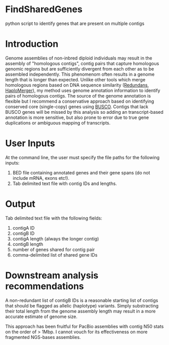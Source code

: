 FindSharedGenes
===========

python script to identify genes that are present on multiple contigs


Introduction
============

Genome assemblies of non-inbred diploid individuals may result in the assembly of "homologous contigs", contig pairs that capture homologous genomic regions but are sufficiently divergent from each other as to be assembled independently. This phenomenom often results in a genome length that is longer than expected. Unlike other tools which merge homologous regions based on DNA sequence similarity ([Redundans](http://nar.oxfordjournals.org/content/44/12/e113), [HaploMerger](http://www.ncbi.nlm.nih.gov/pmc/articles/PMC3409271/pdf/1581.pdf)), my method uses genome annotation information to identify pairs of homologous contigs. The source of the genome annotation is flexible but I recommend a conservative approach based on identifying conserved core (single-copy) genes using [BUSCO](http://busco.ezlab.org/). Contigs that lack BUSCO genes will be missed by this analysis so adding an transcript-based annotation is more sensitive, but also prone to error due to true gene duplications or ambiguous mapping of transcripts.


User Inputs
===========

At the command line, the user must specify the file paths for the following inputs:

1. BED file containing annotated genes and their gene spans (do not include mRNA, exons etc!).
2. Tab delimited text file with contig IDs and lengths.

Output
===========

Tab delimited text file with the following fields:

1. contigA ID
2. contigB ID
3. contigA length (always the longer contig) 
4. contigB length
5. number of genes shared for contig pair
6. comma-delimited list of shared gene IDs 


Downstream analysis recommendations
===========

A non-redundant list of contigB IDs is a reasonable starting list of contigs that should be flagged as allelic (haplotype) variants. Simply substracting their total length from the genome assembly length may result in a more accurate estimate of genome size.

This approach has been fruitful for PacBio assemblies with contig N50 stats on the order of > 1Mbp. I cannot vouch for its effectiveness on more fragmented NGS-bases assemblies.








